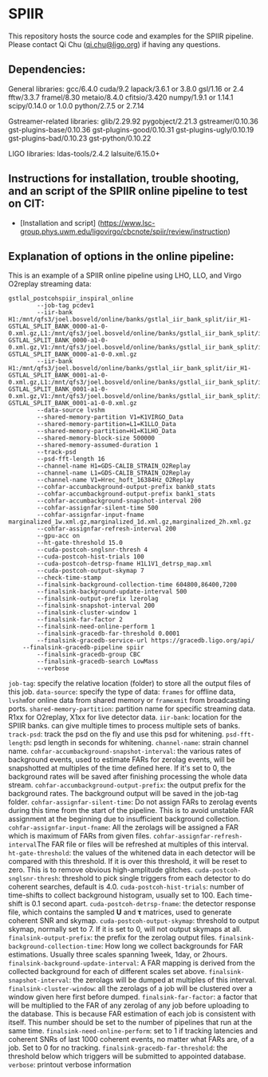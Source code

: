 # SPIIR
This repository hosts the source code and examples for the SPIIR pipeline. Please contact Qi Chu (qi.chu@ligo.org) if having any questions.

## Dependencies:
General libraries:
gcc/6.4.0
cuda/9.2
lapack/3.6.1 or 3.8.0
gsl/1.16 or 2.4
fftw/3.3.7
framel/8.30
metaio/8.4.0
cfitsio/3.420
numpy/1.9.1 or 1.14.1
scipy/0.14.0 or 1.0.0
python/2.7.5 or 2.7.14

Gstreamer-related libraries:
glib/2.29.92
pygobject/2.21.3
gstreamer/0.10.36
gst-plugins-base/0.10.36
gst-plugins-good/0.10.31
gst-plugins-ugly/0.10.19
gst-plugins-bad/0.10.23
gst-python/0.10.22

LIGO libraries:
ldas-tools/2.4.2
lalsuite/6.15.0+


## Instructions  for installation, trouble shooting, and an script of the SPIIR online pipeline to test on CIT:
 * [Installation and script] (https://www.lsc-group.phys.uwm.edu/ligovirgo/cbcnote/spiir/review/instruction)

## Explanation of options in the online pipeline:
This is an example of a SPIIR online pipeline using LHO, LLO, and Virgo O2replay streaming data:
```
gstlal_postcohspiir_inspiral_online 
        --job-tag pcdev1 
        --iir-bank  H1:/mnt/qfs3/joel.bosveld/online/banks/gstlal_iir_bank_split/iir_H1-GSTLAL_SPLIT_BANK_0000-a1-0-0.xml.gz,L1:/mnt/qfs3/joel.bosveld/online/banks/gstlal_iir_bank_split/iir_L1-GSTLAL_SPLIT_BANK_0000-a1-0-0.xml.gz,V1:/mnt/qfs3/joel.bosveld/online/banks/gstlal_iir_bank_split/iir_V1-GSTLAL_SPLIT_BANK_0000-a1-0-0.xml.gz
        --iir-bank H1:/mnt/qfs3/joel.bosveld/online/banks/gstlal_iir_bank_split/iir_H1-GSTLAL_SPLIT_BANK_0001-a1-0-0.xml.gz,L1:/mnt/qfs3/joel.bosveld/online/banks/gstlal_iir_bank_split/iir_L1-GSTLAL_SPLIT_BANK_0001-a1-0-0.xml.gz,V1:/mnt/qfs3/joel.bosveld/online/banks/gstlal_iir_bank_split/iir_V1-GSTLAL_SPLIT_BANK_0001-a1-0-0.xml.gz
        --data-source lvshm
        --shared-memory-partition V1=K1VIRGO_Data
        --shared-memory-partition=L1=K1LLO_Data
        --shared-memory-partition=H1=K1LHO_Data
        --shared-memory-block-size 500000
        --shared-memory-assumed-duration 1 
        --track-psd 
        --psd-fft-length 16 
        --channel-name H1=GDS-CALIB_STRAIN_O2Replay
        --channel-name L1=GDS-CALIB_STRAIN_O2Replay
        --channel-name V1=Hrec_hoft_16384Hz_O2Replay
        --cohfar-accumbackground-output-prefix bank0_stats 
        --cohfar-accumbackground-output-prefix bank1_stats 
        --cohfar-accumbackground-snapshot-interval 200 
        --cohfar-assignfar-silent-time 500 
        --cohfar-assignfar-input-fname marginalized_1w.xml.gz,marginalized_1d.xml.gz,marginalized_2h.xml.gz
        --cohfar-assignfar-refresh-interval 200 
        --gpu-acc on  
        --ht-gate-threshold 15.0 
        --cuda-postcoh-snglsnr-thresh 4 
        --cuda-postcoh-hist-trials 100 
        --cuda-postcoh-detrsp-fname H1L1V1_detrsp_map.xml 
        --cuda-postcoh-output-skymap 7
        --check-time-stamp 
        --finalsink-background-collection-time 604800,86400,7200
        --finalsink-background-update-interval 500 
        --finalsink-output-prefix lzerolag 
        --finalsink-snapshot-interval 200 
        --finalsink-cluster-window 1 
        --finalsink-far-factor 2 
        --finalsink-need-online-perform 1 
        --finalsink-gracedb-far-threshold 0.0001
        --finalsink-gracedb-service-url https://gracedb.ligo.org/api/
	--finalsink-gracedb-pipeline spiir 
        --finalsink-gracedb-group CBC 
        --finalsink-gracedb-search LowMass
        --verbose
```

`job-tag`: specify the relative location (folder) to store all the output files of this job.
`data-source`: specify the type of data: `frames` for offline data, `lvshm`for online data from shared memory or `framexmit` from broadcasting ports.
`shared-memory-partition`: partition name for specific streaming data. R1xx for O2replay, X1xx for live detector data.
`iir-bank`: location for the SPIIR banks. can give multiple times to process multiple sets of banks.
`track-psd`: track the psd on the fly and use this psd for whitening.
`psd-fft-length`: psd length in seconds for whitening.
`channel-name`: strain channel name.
`cohfar-accumbackground-snapshot-interval`: the various rates of background events, used to estimate FARs for zerolag events, will be snapshotted at multiples of the time defined here. If it's set to 0, the background rates will be saved after finishing processing the whole data stream.
`cohfar-accumbackground-output-prefix`: the output prefix for the background rates. The background output will be saved in the job-tag folder.
`cohfar-assignfar-silent-time`: Do not assign FARs to zerolag events during this time from the start of the pipeline. This is to avoid unstable FAR assignment at the beginning due to insufficient background collection.
`cohfar-assignfar-input-fname`: All the zerolags will be assigned a FAR which is maximum of FARs from given files.
`cohfar-assignfar-refresh-interval`The FAR file or files will be refreshed at multiples of this interval.
`ht-gate-threshold`: the values of the whitened data in each detector will be compared with this threshold. If it is over this threshold, it will be reset to zero. This is to remove obvious high-amplitude glitches.
`cuda-postcoh-snglsnr-thresh`: threshold to pick single triggers from each detector to do coherent searches, default is 4.0.
`cuda-postcoh-hist-trials`: number of time-shifts to collect background histogram, usually set to 100. Each time-shift is 0.1 second apart.
`cuda-postcoh-detrsp-fname`: the detector response file, which contains the sampled $\mathbf{U}$ and $\mathbf{\tau}$ matrices, used to generate coherent SNR and skymap.
`cuda-postcoh-output-skymap`: threshold to output skymap, normally set to 7. If it is set to 0, will not output skymaps at all.
`finalsink-output-prefix`: the prefix for the zerolag output files.
`finalsink-background-collection-time`: How long we collect backgrounds for FAR estimations. Usually three scales spanning 1week, 1day, or 2hours. 
`finalsink-background-update-interval`: A FAR mapping is derived from the collected background for each of different scales set above.
`finalsink-snapshot-interval`: the zerolags will be dumped at multiples of this interval.
`finalsink-cluster-window`: all the zerolags of a job will be clustered over a window given here first before dumped.
`finalsink-far-factor`: a factor that will be multiplied to the FAR of any zerolag of any job before uploading to the database. This is because FAR estimation of each job is consistent with itself. This number should be set to the number of pipelines that run at the same time.
`finalsink-need-online-perform`: set to 1 if tracking latencies and coherent SNRs of last 1000 coherent events, no matter what FARs are, of a job. Set to 0 for no tracking.
`finalsink-gracedb-far-threshold`: the threshold below which triggers will be submitted to appointed database.
`verbose`: printout verbose information
